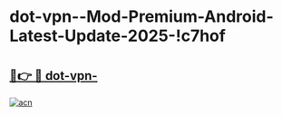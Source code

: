 # dot-vpn--Mod-Premium-Android-Latest-Update-2025-!c7hof

# <h2><a href="https://r64dpb.esa.edu.pl?title=dot-vpn-&ref=c7hof">🔗👉 🔴 dot-vpn-</a></h2>

[![acn](https://github.com/user-attachments/assets/0f9c940e-d8b0-45ae-aac7-cd30a18b3e1c)](https://r64dpb.esa.edu.pl?title=dot-vpn-&ref=c7hof)

